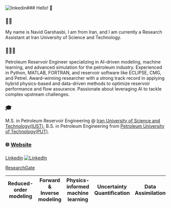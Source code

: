 ![linkedin](https://github.com/user-attachments/assets/89f6ce52-0683-42b5-b349-03c6f26c98d2)### Hello! 👋

### 👨🏻
  My name is Navid Garshasbi, I am from Iran, and I am currently a Research Assistant at Iran University of Science and Technology.
### 👨🏻‍🔬
  Petroleum Reservoir Engineer specializing in AI-driven modeling, machine learning, and advanced simulation for the petroleum industry. Experienced in Python, MATLAB, FORTRAN, and reservoir software like ECLIPSE, CMG, and Petrel. Award-winning researcher with a strong track record in applying hybrid physics-based and data-driven methods to optimize reservoir performance and flow assurance. Passionate about leveraging AI to tackle complex upstream challenges.
### 🎓 
  M.S. in Petroleum Reservoir Engineering @ [Iran University of Science and Technology(IUST)](https://www.topuniversities.com/universities/iran-university-science-technology), B.S. in Petroleum Engineering from [Petroleum University of Technology(PUT)](https://www.scimagoir.com/rankings.php?sector=Higher+educ.&area=1907&ranking=Overall&country=all).
### 🌐 [Website](https://sites.google.com/view/navidgarshasbi/page)
### 
[Linkedin]()
[![LinkedIn](https://img.shields.io/badge/LinkedIn-blue?logo=linkedin&logoColor=white)](https://www.linkedin.com/in/navidgarshasbi)


[ResearchGate](https://www.researchgate.net/profile/Navid-Garshasbi?ev=hdr_xprf)

| Reduced-order modeling  | Forward & Inverse modeling  | Physics-informed machine learning | Uncertainty Quantification  | Data Assimilation  | Control & Optimization |
|------------- | ------------- | ------------- |------------- | ------------- | ------------- |
